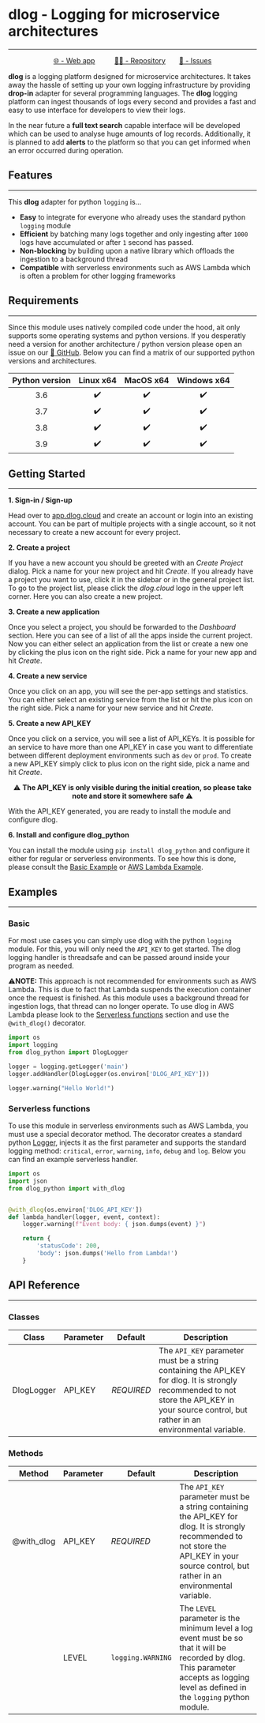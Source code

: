 # dlog - Logging for microservice architectures

_________________

<div align="center">

[🌐 - Web app](https://app.dlog.cloud)
&nbsp;&nbsp;&nbsp;&nbsp;&nbsp;&nbsp;&nbsp;&nbsp;
[🐱‍💻 - Repository](https://github.com/lennartvrg/dlog)
&nbsp;&nbsp;&nbsp;&nbsp;&nbsp;
[📝 - Issues](https://github.com/lennartvrg/dlog/issues)
</div>


**dlog** is a logging platform designed for microservice architectures. It takes away the hassle of setting up your own
logging infrastructure by providing **drop-in** adapter for several programming languages. The **dlog** logging platform
can ingest thousands of logs every second and provides a fast and easy to use interface for developers to view their logs.

In the near future a **full text search** capable interface will be developed which can be used to analyse huge amounts
of log records. Additionally, it is planned to add **alerts** to the platform so that you can get informed when an error
occurred during operation.


## Features

_________________

This **dlog** adapter for python `logging` is...

- **Easy** to integrate for everyone who already uses the standard python `logging` module
- **Efficient** by batching many logs together and only ingesting after `1000` logs have accumulated or after `1` second
  has passed.
- **Non-blocking** by building upon a native library which offloads the ingestion to a background thread
- **Compatible** with serverless environments such as AWS Lambda which is often a problem for other logging frameworks


## Requirements
_________________

Since this module uses natively compiled code under the hood, ait only supports some operating systems and python versions.
If you desperatly need a version for another architecture / python version please open an issue on our
[📝 GitHub](https://github.com/lennartvrg/dlog/issues). Below you can find a matrix of our supported python versions and
architectures.

| Python version 	| Linux x64 	| MacOS x64 	| Windows x64 	|
|:----------------:	|:-----------:	|:-----------:	|:-------------:	|
| 3.6            	|     ✔️     	|     ✔️     	|      ✔️      	|
| 3.7            	|     ✔️     	|     ✔️     	|      ✔️      	|
| 3.8            	|     ✔️     	|     ✔️     	|      ✔️      	|
| 3.9            	|     ✔️     	|     ✔️     	|      ✔️      	|

## Getting Started

_________________

**1. Sign-in / Sign-up**

Head over to [app.dlog.cloud](https://app.dlog.cloud) and create an account or login into an existing account.
You can be part of multiple projects with a single account, so it not necessary to create a new account for every project.

**2. Create a project**

If you have a new account you should be greeted with an *Create Project* dialog. Pick a name for your new project and hit
*Create*. If you already have a project you want to use, click it in the sidebar or in the general project list. To go
to the project list, please click the *dlog.cloud* logo in the upper left corner. Here you can also create a new project.

**3. Create a new application**

Once you select a project, you should be forwarded to the *Dashboard* section. Here you can see of a list of all the apps
inside the current project. Now you can either select an application from the list or create a new one by clicking the
plus icon on the right side. Pick a name for your new app and hit *Create*.

**4. Create a new service**

Once you click on an app, you will see the per-app settings and statistics. You can either select an existing service
from the list or hit the plus icon on the right side. Pick a name for your new service and hit *Create*.

**5. Create a new API_KEY**

Once you click on a service, you will see a list of API_KEYs. It is possible for an service to have more than one API_KEY
in case you want to differentiate between different deployment environments such as `dev` or `prod`. To create a new
API_KEY simply click to plus icon on the right side, pick a name and hit *Create*.

<div align="center">

⚠️ **The API_KEY is only visible during the initial creation, so please take note and store it somewhere safe** ⚠️

</div>

With the API_KEY generated, you are ready to install the module and configure dlog.

**6. Install and configure dlog_python**

You can install the module using `pip install dlog_python` and configure it either for regular or serverless environments.
To see how this is done, please consult the [Basic Example](#basic) or [AWS Lambda Example](#serverless-functions).


## Examples
_________________


### Basic

For most use cases you can simply use dlog with the python `logging` module. For this, you will only need the `API_KEY`
to get started. The dlog logging handler is threadsafe and can be passed around inside your program as needed.

⚠️**NOTE:** This approach is not recommended for environments such as AWS Lambda. This is due to fact that Lambda
suspends the execution container once the request is finished. As this module uses a background thread for ingestion logs,
that thread can no longer operate. To use dlog in AWS Lambda please look to the [Serverless functions](#serverless-functions)
section and use the `@with_dlog()` decorator.

```python
import os
import logging
from dlog_python import DlogLogger

logger = logging.getLogger('main')
logger.addHandler(DlogLogger(os.environ['DLOG_API_KEY']))

logger.warning("Hello World!")
```


### Serverless functions

To use this module in serverless environments such as AWS Lambda, you must use a special decorator method. The decorator
creates a standard python [Logger](https://docs.python.org/3/library/logging.html), injects it as the first parameter
and supports the standard logging method: `critical`, `error`, `warning`, `info`, `debug` and `log`. Below you can find
an example serverless handler.


```python
import os
import json
from dlog_python import with_dlog


@with_dlog(os.environ['DLOG_API_KEY'])
def lambda_handler(logger, event, context):
    logger.warning(f"Event body: { json.dumps(event) }")

    return {
        'statusCode': 200,
        'body': json.dumps('Hello from Lambda!')
    }
```

## API Reference

_________________


### Classes


| Class      | Parameter | Default    | Description                                                                                                                                                                                    |
|------------|-----------|------------|------------------------------------------------------------------------------------------------------------------------------------------------------------------------------------------------|
| DlogLogger | API_KEY   | *REQUIRED* | The `API_KEY` parameter must be a string containing the API_KEY for dlog. It is strongly recommended to not store the API_KEY in your source control, but rather in an environmental variable. |

### Methods

| Method     | Parameter | Default           | Description                                                                                                                                                                                    |
|------------|-----------|-------------------|------------------------------------------------------------------------------------------------------------------------------------------------------------------------------------------------|
| @with_dlog | API_KEY   | *REQUIRED*        | The `API_KEY` parameter must be a string containing the API_KEY for dlog. It is strongly recommended to not store the API_KEY in your source control, but rather in an environmental variable. |
|            | LEVEL     | `logging.WARNING` | The `LEVEL` parameter is the minimum level a log event must be so that it will be recorded by dlog. This parameter accepts as logging level as defined in the `logging` python module.         |


